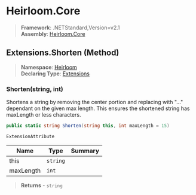 # Heirloom.Core

> **Framework**: .NETStandard,Version=v2.1  
> **Assembly**: [Heirloom.Core][0]

## Extensions.Shorten (Method)

> **Namespace**: [Heirloom][0]  
> **Declaring Type**: [Extensions][1]

### Shorten(string, int)

Shortens a string by removing the center portion and replacing with "..." dependant on the given max length. This ensures the shortened string has maxLength or less characters.

```cs
public static string Shorten(string this, int maxLength = 15)
```

`ExtensionAttribute`

| Name      | Type     | Summary |
|-----------|----------|---------|
| this      | `string` |         |
| maxLength | `int`    |         |

> **Returns** - `string`

[0]: ../../../Heirloom.Core.md
[1]: ../Extensions.md
